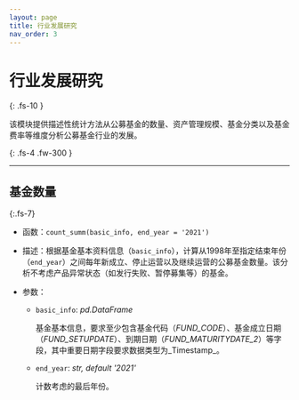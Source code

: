 ```yaml
---
layout: page
title: 行业发展研究
nav_order: 3
---
```



# 行业发展研究
{: .fs-10 }

该模块提供描述性统计方法从公募基金的数量、资产管理规模、基金分类以及基金费率等维度分析公募基金行业的发展。

{: .fs-4 .fw-300 }

---

## 基金数量
{:.fs-7}

* 函数：`count_summ(basic_info, end_year = '2021')`

* 描述：根据基金基本资料信息（`basic_info`），计算从1998年至指定结束年份（`end_year`）之间每年新成立、停止运营以及继续运营的公募基金数量。该分析不考虑产品异常状态（如发行失败、暂停募集等）的基金。

* 参数：

  * `basic_info`: _pd.DataFrame_

    基金基本信息，要求至少包含基金代码（_FUND_CODE_）、基金成立日期（_FUND_SETUPDATE_）、到期日期（_FUND_MATURITYDATE_2_）等字段，其中重要日期字段要求数据类型为_Timestamp_。
    
  * `end_year`: _str, default '2021'_
  
    计数考虑的最后年份。